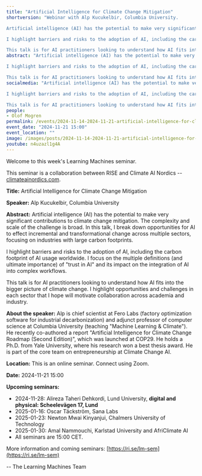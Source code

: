 ```yaml
---
title: "Artificial Intelligence for Climate Change Mitigation"
shortversion: "Webinar with Alp Kucukelbir, Columbia University. 

Artificial intelligence (AI) has the potential to make very significant contributions to climate change mitigation. The complexity and scale of the challenge is broad. In this talk, I break down opportunities for AI to effect incremental and transformational change across multiple sectors, focusing on industries with large carbon footprints.

I highlight barriers and risks to the adoption of AI, including the carbon footprint of AI usage worldwide. I focus on the multiple definitions (and ultimate importance) of &quot;trust in AI&quot; and its impact on the integration of AI into complex workflows. 

This talk is for AI practitioners looking to understand how AI fits into the bigger picture of climate change. I highlight opportunities and challenges in each sector that I hope will motivate collaboration across academia and industry."
abstract: "Artificial intelligence (AI) has the potential to make very significant contributions to climate change mitigation. The complexity and scale of the challenge is broad. In this talk, I break down opportunities for AI to effect incremental and transformational change across multiple sectors, focusing on industries with large carbon footprints.

I highlight barriers and risks to the adoption of AI, including the carbon footprint of AI usage worldwide. I focus on the multiple definitions (and ultimate importance) of &quot;trust in AI&quot; and its impact on the integration of AI into complex workflows. 

This talk is for AI practitioners looking to understand how AI fits into the bigger picture of climate change. I highlight opportunities and challenges in each sector that I hope will motivate collaboration across academia and industry."
socialmedia: "Artificial intelligence (AI) has the potential to make very significant contributions to climate change mitigation. The complexity and scale of the challenge is broad. In this talk, I break down opportunities for AI to effect incremental and transformational change across multiple sectors, focusing on industries with large carbon footprints.

I highlight barriers and risks to the adoption of AI, including the carbon footprint of AI usage worldwide. I focus on the multiple definitions (and ultimate importance) of &quot;trust in AI&quot; and its impact on the integration of AI into complex workflows. 

This talk is for AI practitioners looking to understand how AI fits into the bigger picture of climate change. I highlight opportunities and challenges in each sector that I hope will motivate collaboration across academia and industry."
people:
- Olof Mogren
permalink: /events/2024-11-14-2024-11-21-artificial-intelligence-for-climate-change-mitigation
event_date: "2024-11-21 15:00"
event_location: ""
image: /images/posts/2024-11-14-2024-11-21-artificial-intelligence-for-climate-change-mitigation.jpg
youtube: n4uzazl1g4A
--- 
```

Welcome to this week's Learning Machines seminar.

This seminar is a collaboration between RISE and Climate AI Nordics -- [climateainordics.com](https://climateainordics.com/).

**Title:** Artificial Intelligence for Climate Change Mitigation

**Speaker:** Alp Kucukelbir, Columbia University

**Abstract:** Artificial intelligence (AI) has the potential to make very significant contributions to climate change mitigation. The complexity and scale of the challenge is broad. In this talk, I break down opportunities for AI to effect incremental and transformational change across multiple sectors, focusing on industries with large carbon footprints.

I highlight barriers and risks to the adoption of AI, including the carbon footprint of AI usage worldwide. I focus on the multiple definitions (and ultimate importance) of &quot;trust in AI&quot; and its impact on the integration of AI into complex workflows. 

This talk is for AI practitioners looking to understand how AI fits into the bigger picture of climate change. I highlight opportunities and challenges in each sector that I hope will motivate collaboration across academia and industry.

**About the speaker:** Alp is chief scientist at Fero Labs (factory optimization software for industrial decarbonization) and adjunct professor of computer science at Columbia University (teaching &quot;Machine Learning &amp; Climate&quot;). He recently co-authored a report &quot;Artificial Intelligence for Climate Change Roadmap (Second Edition)&quot;, which was launched at COP29. He holds a Ph.D. from Yale University, where his research won a best thesis award. He is part of the core team on entrepreneurship at Climate Change AI.

**Location:** This is an online seminar. Connect using Zoom.

**Date:** 2024-11-21 15:00



**Upcoming seminars:**

* 2024-11-28: Alireza Taheri Dehkordi, Lund University, **digital and physical: Scheelevägen 17, Lund**
* 2025-01-16: Oscar Täckström, Sana Labs
* 2025-01-23: Newton Mwai Kinyanjui, Chalmers University of Technology
* 2025-01-30: Amal Nammouchi, Karlstad University and AfriClimate AI
* All seminars are 15:00 CET.

More information and coming seminars: [https://ri.se/lm-sem](https://ri.se/lm-sem)

-- The Learning Machines Team

